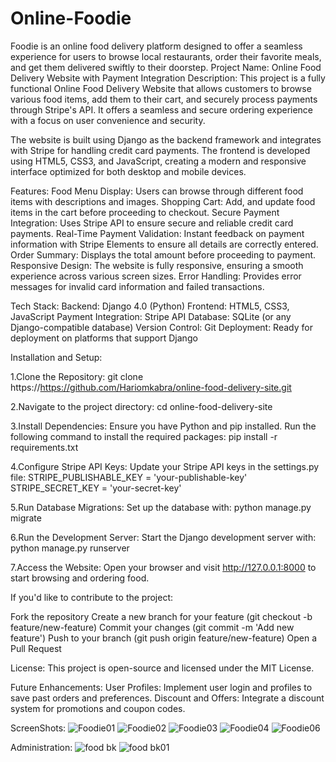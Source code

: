 # Online-Foodie
Foodie is an online food delivery platform designed to offer a seamless experience for users to browse local restaurants, order their favorite meals, and get them delivered swiftly to their doorstep. 
Project Name: Online Food Delivery Website with Payment Integration
Description:
This project is a fully functional Online Food Delivery Website that allows customers to browse various food items, add them to their cart, and securely process payments through Stripe's API. It offers a seamless and secure ordering experience with a focus on user convenience and security.

The website is built using Django as the backend framework and integrates with Stripe for handling credit card payments. The frontend is developed using HTML5, CSS3, and JavaScript, creating a modern and responsive interface optimized for both desktop and mobile devices.

Features:
Food Menu Display: Users can browse through different food items with descriptions and images.
Shopping Cart: Add, and update food items in the cart before proceeding to checkout.
Secure Payment Integration: Uses Stripe API to ensure secure and reliable credit card payments.
Real-Time Payment Validation: Instant feedback on payment information with Stripe Elements to ensure all details are correctly entered.
Order Summary: Displays the total amount before proceeding to payment.
Responsive Design: The website is fully responsive, ensuring a smooth experience across various screen sizes.
Error Handling: Provides error messages for invalid card information and failed transactions.

Tech Stack:
Backend: Django 4.0 (Python)
Frontend: HTML5, CSS3, JavaScript
Payment Integration: Stripe API
Database: SQLite (or any Django-compatible database)
Version Control: Git
Deployment: Ready for deployment on platforms that support Django

Installation and Setup:

1.Clone the Repository:
git clone https://https://github.com/Hariomkabra/online-food-delivery-site.git

2.Navigate to the project directory:
cd online-food-delivery-site

3.Install Dependencies: Ensure you have Python and pip installed. Run the following command to install the required packages:
pip install -r requirements.txt

4.Configure Stripe API Keys: Update your Stripe API keys in the settings.py file:
STRIPE_PUBLISHABLE_KEY = 'your-publishable-key'
STRIPE_SECRET_KEY = 'your-secret-key'

5.Run Database Migrations: Set up the database with:
python manage.py migrate

6.Run the Development Server: Start the Django development server with:
python manage.py runserver

7.Access the Website: Open your browser and visit http://127.0.0.1:8000 to start browsing and ordering food.

If you'd like to contribute to the project:

Fork the repository
Create a new branch for your feature (git checkout -b feature/new-feature)
Commit your changes (git commit -m 'Add new feature')
Push to your branch (git push origin feature/new-feature)
Open a Pull Request


License:
This project is open-source and licensed under the MIT License.

Future Enhancements:
User Profiles: Implement user login and profiles to save past orders and preferences.
Discount and Offers: Integrate a discount system for promotions and coupon codes.


ScreenShots:
![Foodie01](https://github.com/user-attachments/assets/446dcd02-b76c-41dd-bcfc-2b35f03ea4ec)
![Foodie02](https://github.com/user-attachments/assets/b16eb9ca-b3e5-4c76-931f-584035c3a702)
![Foodie03](https://github.com/user-attachments/assets/6706f298-3fe7-4f65-80f7-3b64a9546eea)
![Foodie04](https://github.com/user-attachments/assets/b00959ae-e643-4660-b850-94d700b6afe3)
![Foodie06](https://github.com/user-attachments/assets/47586748-5c82-41d6-86a4-2dbec5d953ee)

Administration:
![food bk](https://github.com/user-attachments/assets/4bf35984-fccb-4dc3-ad1d-57e951971e57)
![food bk01](https://github.com/user-attachments/assets/269ce1c7-80b8-42ef-badf-cd0dd32467c5)


